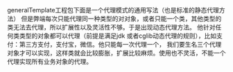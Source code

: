 generalTemplate工程包下面是一个代理模式的通用写法（也是标准的静态代理方法）
但是弊端每次只能代理同一种类型的对对象，或者只能一个类，其他类型的类无法去代理，所以扩展性以及灵活性不够。于是出现动态代理方法。
他针对任何类类型的对象都可以代理（前提是满足jdk 或者cglib动态代理的规则），比如支付：第三方支付，支付宝，微信。他只能每一次代理一个，
我们要生名三个代理对象才可以实现，这样类就会比较膨胀，扩展比较麻烦。使用也不灵活，不能一个代理实现所有业务对象的代理。


